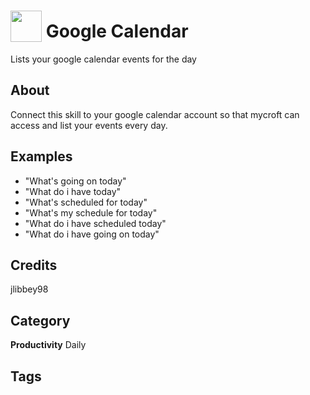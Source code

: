 # <img src="https://raw.githack.com/FortAwesome/Font-Awesome/master/svgs/solid/calendar.svg" card_color="#22A7F0" width="50" height="50" style="vertical-align:bottom"/> Google Calendar
Lists your google calendar events for the day

## About
Connect this skill to your google calendar account so that mycroft can access and list your events every day.

## Examples
* "What's going on today"
* "What do i have today"
* "What's scheduled for today"
* "What's my schedule for today"
* "What do i have scheduled today"
* "What do i have going on today"

## Credits
jlibbey98

## Category
**Productivity**
Daily

## Tags


